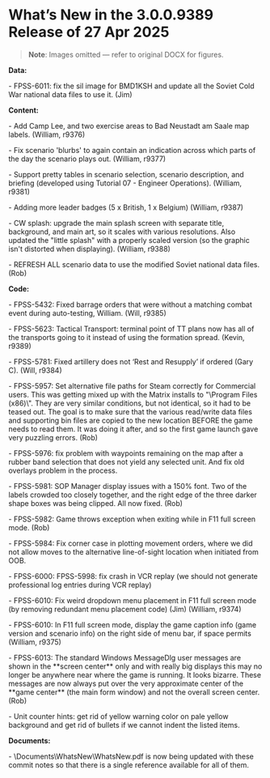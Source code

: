 # What’s New in the 3\.0\.0\.9389 Release of 27 Apr 2025

> **Note**: Images omitted — refer to original DOCX for figures.


__Data:__

\- FPSS\-6011: fix the sil image for BMD1KSH and update all the Soviet Cold War national data files to use it\. \(Jim\) 

__Content:__

\- Add Camp Lee, and two exercise areas to Bad Neustadt am Saale map labels\. \(William, r9376\)

\- Fix scenario 'blurbs' to again contain an indication across which parts of the day the scenario plays out\. \(William, r9377\)

\- Support pretty tables in scenario selection, scenario description, and briefing \(developed using Tutorial 07 \- Engineer Operations\)\. \(William, r9381\)

\- Adding more leader badges \(5 x British, 1 x Belgium\) \(William, r9387\)

\- CW splash: upgrade the main splash screen with separate title, background, and main art, so it scales with various resolutions\. Also updated the "little splash" with a properly scaled version \(so the graphic isn't distorted when displaying\)\. \(William, r9388\)

\- REFRESH ALL scenario data to use the modified Soviet national data files\. \(Rob\)

__Code:__

\- FPSS\-5432: Fixed barrage orders that were without a matching combat event during auto\-testing, William\.  \(Will, r9385\)

\- FPSS\-5623: Tactical Transport: terminal point of TT plans now has all of the transports going to it instead of using the formation spread\. \(Kevin, r9389\)

\- FPSS\-5781: Fixed artillery does not ‘Rest and Resupply’ if ordered \(Gary C\)\. \(Will, r9384\)

\- FPSS\-5957: Set alternative file paths for Steam correctly for Commercial users\.  This was getting mixed up with the Matrix installs to "\\Program Files \(x86\)\\"\.  They are very similar conditions, but not identical, so it had to be teased out\.  The goal is to make sure that the various read/write data files and supporting bin files are copied to the new location BEFORE the game needs to read them\.  It was doing it after, and so the first game launch gave very puzzling errors\. \(Rob\)

\- FPSS\-5976: fix problem with waypoints remaining on the map after a rubber band selection that does not yield any selected unit\.  And fix old overlays problem in the process\.

\- FPSS\-5981: SOP Manager display issues with a 150% font\.  Two of the labels crowded too closely together, and the right edge of the three darker shape boxes was being clipped\.  All now fixed\.  \(Rob\)

\- FPSS\-5982: Game throws exception when exiting while in F11 full screen mode\. \(Rob\)

\- FPSS\-5984: Fix corner case in plotting movement orders, where we did not allow moves to the alternative line\-of\-sight location when initiated from OOB\.

\- FPSS\-6000: FPSS\-5998: fix crash in VCR replay \(we should not generate professional log entries during VCR replay\)

\- FPSS\-6010: Fix weird dropdown menu placement in F11 full screen mode \(by removing redundant menu placement code\) \(Jim\) \(William, r9374\)

\- FPSS\-6010: In F11 full screen mode, display the game caption info \(game version and scenario info\) on the right side of menu bar, if space permits \(William, r9375\)

\- FPSS\-6013: The standard Windows MessageDlg user messages are shown in the \*\*screen center\*\* only and with really big displays this may no longer be anywhere near where the game is running\.  It looks bizarre\.  These messages are now always put over the very approximate center of the \*\*game center\*\* \(the main form window\) and not the overall screen center\.  \(Rob\)

\- Unit counter hints: get rid of yellow warning color on pale yellow background and get rid of bullets if we cannot indent the listed items\.

__Documents:__

\- \\Documents\\WhatsNew\\WhatsNew\.pdf is now being updated with these commit notes so that there is a single reference available for all of them\.

